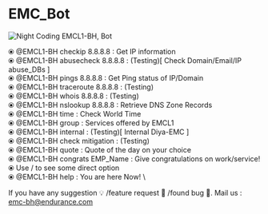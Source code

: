 # EMC_Bot
<img alt="Night Coding" src="https://lh3.googleusercontent.com/proxy/iGQZuPXqaffz4Rg4QKZ9vNWgrPQOJ_hu1MsfUMhwLELWsPqB0g_yM7SPY_5gjBxHXRs3qhQ9i44IlJAbgseJifU=s32-w32-h32-c-k" align="auto"/> EMCL1-BH, Bot

⦿ @EMCL1-BH checkip 8.8.8.8	 : Get IP information \
⦿ @EMCL1-BH abusecheck 8.8.8.8	 : (Testing)[ Check Domain/Email/IP abuse_DBs ] \
⦿ @EMCL1-BH pings 8.8.8.8	 : Get Ping status of IP/Domain \
⦿ @EMCL1-BH traceroute 8.8.8.8	 : (Testing) \
⦿ @EMCL1-BH whois 8.8.8.8	 : (Testing) \
⦿ @EMCL1-BH nslookup 8.8.8.8	 : Retrieve DNS Zone Records \
⦿ @EMCL1-BH time		 : Check World Time \
⦿ @EMCL1-BH group		 : Services offered by EMCL1 \
⦿ @EMCL1-BH internal		 : (Testing)[ Internal Diya-EMC ] \
⦿ @EMCL1-BH check mitigation	 : (Testing) \
⦿ @EMCL1-BH quote		 : Quote of the day on your choice \
⦿ @EMCL1-BH congrats EMP_Name	 : Give congratulations on work/service! \
⦿ Use / to see some direct option \
⦿ @EMCL1-BH help		 : You are here Now! \

If you have any suggestion 💡 /feature request 📙 /found bug 🐛. 
Mail us : emc-bh@endurance.com 
